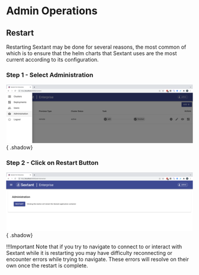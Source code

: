 # Admin Operations

## Restart

Restarting Sextant may be done for several reasons, the most common of which is
to ensure that the helm charts that Sextant uses are the most current according
to its configuration.

### Step 1 - Select Administration

![Sextant Select Admin](../images/sextant-select-admin.png){ .shadow}

### Step 2 - Click on Restart Button

![Sextant Admin Restart](../images/sextant-admin-restart.png){ .shadow}

!!!Important
    Note that if you try to navigate to connect to or interact with Sextant
    while it is restarting you may have difficulty reconnecting or encounter
    errors while trying to navigate. These errors will resolve on their own once
    the restart is complete.
